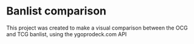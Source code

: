 # Banlist comparison

This project was created to make a visual comparison between the OCG and TCG banlist, using the ygoprodeck.com API
